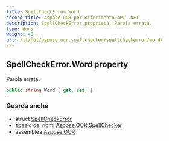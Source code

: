 ```yaml
---
title: SpellCheckError.Word
second_title: Aspose.OCR per Riferimento API .NET
description: SpellCheckError proprietà. Parola errata.
type: docs
weight: 40
url: /it/net/aspose.ocr.spellchecker/spellcheckerror/word/
---
```

## SpellCheckError.Word property

Parola errata.

```csharp
public string Word { get; set; }
```

### Guarda anche

* struct [SpellCheckError](../)
* spazio dei nomi [Aspose.OCR.SpellChecker](../../spellcheckerror/)
* assemblea [Aspose.OCR](../../../)


